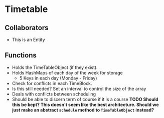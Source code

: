 # Timetable

## Collaborators
* This is an Entity

## Functions
* Holds the TimeTableObject (if they exist). 
* Holds HashMaps of each day of the week for storage
  * 5 Keys in each day (Monday - Friday) 
* Check for conflicts in each TimeBlock. 
* Is this still needed? Set an interval to control the size of the array 
* Deals with conflicts between scheduling
* Should be able to discern term of course if it is a course **TODO Should this be kept? This doesn't seem like the best architecture. Should we just make an abstract `schedule` method to `TimeTableObject` instead?**
